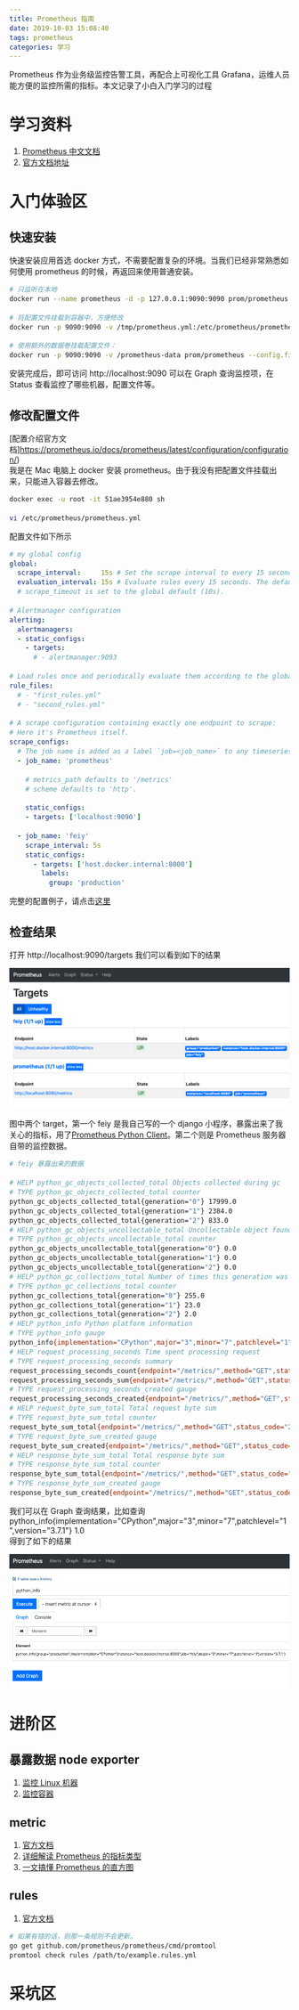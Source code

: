```yaml
---
title: Prometheus 指南
date: 2019-10-03 15:08:40
tags: prometheus
categories: 学习
---
```

Prometheus 作为业务级监控告警工具，再配合上可视化工具 Grafana，运维人员能方便的监控所需的指标。本文记录了小白入门学习的过程
<!--more-->  
# 学习资料
1. [Prometheus 中文文档](https://ryanyang.gitbook.io/prometheus/) 
2. [官方文档地址](https://prometheus.io/docs/introduction/overview/)

# 入门体验区
## 快速安装
快速安装应用首选 docker 方式，不需要配置复杂的环境。当我们已经非常熟悉如何使用 prometheus 的时候，再返回来使用普通安装。

```bash
# 只监听在本地
docker run --name prometheus -d -p 127.0.0.1:9090:9090 prom/prometheus

# 将配置文件挂载到容器中，方便修改
docker run -p 9090:9090 -v /tmp/prometheus.yml:/etc/prometheus/prometheus.yml prom/prometheus

# 使用额外的数据卷挂载配置文件：
docker run -p 9090:9090 -v /prometheus-data prom/prometheus --config.file=/prometheus-data/prometheus.yml
```
安装完成后，即可访问 http://localhost:9090 可以在 Graph 查询监控项，在 Status 查看监控了哪些机器，配置文件等。

## 修改配置文件
[配置介绍官方文档]https://prometheus.io/docs/prometheus/latest/configuration/configuration/)  
我是在 Mac 电脑上 docker 安装 prometheus。由于我没有把配置文件挂载出来，只能进入容器去修改。
```bash
docker exec -u root -it 51ae3954e880 sh

vi /etc/prometheus/prometheus.yml
```
配置文件如下所示
```yaml
# my global config
global:
  scrape_interval:     15s # Set the scrape interval to every 15 seconds. Default is every 1 minute.
  evaluation_interval: 15s # Evaluate rules every 15 seconds. The default is every 1 minute.
  # scrape_timeout is set to the global default (10s).

# Alertmanager configuration
alerting:
  alertmanagers:
  - static_configs:
    - targets:
      # - alertmanager:9093

# Load rules once and periodically evaluate them according to the global 'evaluation_interval'.
rule_files:
  # - "first_rules.yml"
  # - "second_rules.yml"

# A scrape configuration containing exactly one endpoint to scrape:
# Here it's Prometheus itself.
scrape_configs:
  # The job name is added as a label `job=<job_name>` to any timeseries scraped from this config.
  - job_name: 'prometheus'

    # metrics_path defaults to '/metrics'
    # scheme defaults to 'http'.

    static_configs:
    - targets: ['localhost:9090']

  - job_name: 'feiy'
    scrape_interval: 5s
    static_configs:
      - targets: ['host.docker.internal:8000']
        labels:
          group: 'production'
```

完整的配置例子，请点击[这里](https://github.com/prometheus/prometheus/blob/master/config/testdata/conf.good.yml)


## 检查结果
打开 http://localhost:9090/targets 我们可以看到如下的结果  

![](https://raw.githubusercontent.com/fainyang/pictures/master/img/20191003155435.png)

图中两个 target，第一个 feiy 是我自己写的一个 django 小程序，暴露出来了我关心的指标，用了[Prometheus Python Client](https://github.com/prometheus/client_python)。第二个则是 Prometheus 服务器自带的监控数据。

```bash
# feiy 暴露出来的数据

# HELP python_gc_objects_collected_total Objects collected during gc
# TYPE python_gc_objects_collected_total counter
python_gc_objects_collected_total{generation="0"} 17999.0
python_gc_objects_collected_total{generation="1"} 2384.0
python_gc_objects_collected_total{generation="2"} 833.0
# HELP python_gc_objects_uncollectable_total Uncollectable object found during GC
# TYPE python_gc_objects_uncollectable_total counter
python_gc_objects_uncollectable_total{generation="0"} 0.0
python_gc_objects_uncollectable_total{generation="1"} 0.0
python_gc_objects_uncollectable_total{generation="2"} 0.0
# HELP python_gc_collections_total Number of times this generation was collected
# TYPE python_gc_collections_total counter
python_gc_collections_total{generation="0"} 255.0
python_gc_collections_total{generation="1"} 23.0
python_gc_collections_total{generation="2"} 2.0
# HELP python_info Python platform information
# TYPE python_info gauge
python_info{implementation="CPython",major="3",minor="7",patchlevel="1",version="3.7.1"} 1.0
# HELP request_processing_seconds Time spent processing request
# TYPE request_processing_seconds summary
request_processing_seconds_count{endpoint="/metrics/",method="GET",status_code="200"} 3.0
request_processing_seconds_sum{endpoint="/metrics/",method="GET",status_code="200"} 0.0
# TYPE request_processing_seconds_created gauge
request_processing_seconds_created{endpoint="/metrics/",method="GET",status_code="200"} 1.570089497964517e+09
# HELP request_byte_sum_total Total request byte sum
# TYPE request_byte_sum_total counter
request_byte_sum_total{endpoint="/metrics/",method="GET",status_code="200"} 0.0
# TYPE request_byte_sum_created gauge
request_byte_sum_created{endpoint="/metrics/",method="GET",status_code="200"} 1.570089497964633e+09
# HELP response_byte_sum_total Total response byte sum
# TYPE response_byte_sum_total counter
response_byte_sum_total{endpoint="/metrics/",method="GET",status_code="200"} 5533.0
# TYPE response_byte_sum_created gauge
response_byte_sum_created{endpoint="/metrics/",method="GET",status_code="200"} 1.5700894979645782e+09
```

我们可以在 Graph 查询结果，比如查询 python_info{implementation="CPython",major="3",minor="7",patchlevel="1",version="3.7.1"} 1.0  
得到了如下的结果

![](https://raw.githubusercontent.com/fainyang/pictures/master/img/20191003160311.png)

# 进阶区
## 暴露数据 node exporter
1. [监控 Linux 机器](https://prometheus.io/docs/guides/node-exporter/)
2. [监控容器](https://prometheus.io/docs/guides/cadvisor/)

## metric
1. [官方文档](https://prometheus.io/docs/concepts/metric_types/)
2. [详细解读 Prometheus 的指标类型](https://mp.weixin.qq.com/s/1EuTeQKeCX7-B2Ihj85dCA)
3. [一文搞懂 Prometheus 的直方图](https://mp.weixin.qq.com/s/WJM-DTUrdl8KFpLD5kabZg)

## rules
1. [官方文档](https://prometheus.io/docs/prometheus/latest/configuration/recording_rules/)
```bash
# 如果有错的话，则那一条规则不会更新。
go get github.com/prometheus/prometheus/cmd/promtool
promtool check rules /path/to/example.rules.yml
```
# 采坑区
